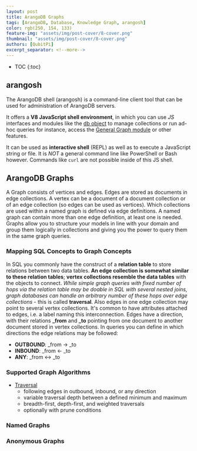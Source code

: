 ```yaml
---
layout: post
title: ArangoDB Graphs
tags: [ArangoDB, Database, Knowledge Graph, arangosh]
color: rgb(250, 154, 133)
feature-img: "assets/img/post-cover/8-cover.png"
thumbnail: "assets/img/post-cover/8-cover.png"
authors: [QubitPi]
excerpt_separator: <!--more-->
---
```


<!--more-->

* TOC
{:toc}


arangosh
--------

The ArangoDB shell (arangosh) is a command-line client tool that can be used for administration of ArangoDB servers.

It offers a **V8 JavaScript shell environment**, in which you can use _JS_ interfaces and modules like the
[db object](https://www.arangodb.com/docs/stable/appendix-references-dbobject.html) to manage collections or run ad-hoc 
queries for instance, access the [General Graph module](#general-graphs) or other features.

It can be used as **interactive shell** (REPL) as well as to execute a JavaScript string or file. It is _NOT_ a general 
command line like PowerShell or Bash however. Commands like `curl` are not possible inside of this JS shell.


ArangoDB Graphs
---------------

A Graph consists of vertices and edges. Edges are stored as documents in edge collections. A vertex can be a document of a document collection or of an edge collection (so edges can be used as vertices). Which collections are used within a named graph is defined via edge definitions. A named graph can contain more than one edge definition, at least one is needed. Graphs allow you to structure your models in line with your domain and group them logically in collections and giving you the power to query them in the same graph queries.

### Mapping SQL Concepts to Graph Concepts

In SQL you commonly have the construct of a **relation table** to store relations between two data tables. **An edge collection is somewhat similar to these relation tables**; **vertex collections resemble the data tables** with the objects to connect. _While simple graph queries with fixed number of hops via the relation table may be doable in SQL with several nested joins, graph databases can handle an arbitrary number of these hops over edge collections_ - this is called **traversal**. Also edges in one edge collection may point to several vertex collections. It's common to have attributes attached to edges, i.e. a label naming this interconnection. Edges have a direction, with their relations **\_from** and **\_to** pointing from one document to another document stored in vertex collections. In queries you can define in which directions the edge relations may be followed:

* **OUTBOUND**: _from → _to
* **INBOUND**: _from ← _to
* **ANY**: _from ↔ _to

### Supported Graph Algorithms

* [Traversal](https://qubitpi.github.io/jersey-guide/finalized/2022/09/02/arango-aql.html#graph-traversals-in-aql)
  - following edges in outbound, inbound, or any direction
  - variable traversal depth between a defined minimum and maximum
  - breadth-first, depth-first, and weighted traversals
  - optionally with prune conditions

### Named Graphs

### Anonymous Graphs
